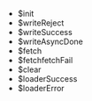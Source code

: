 * $init
* $writeReject
* $writeSuccess
* $writeAsyncDone
* $fetch
* $fetchfetchFail
* $clear
* $loaderSuccess
* $loaderError